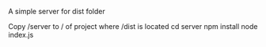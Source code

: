 A simple server for dist folder

Copy /server to / of project where /dist is located 
cd server
npm install 
node index.js
